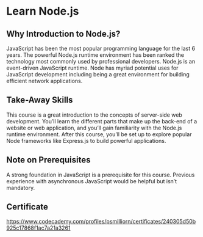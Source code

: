 # Learn Node.js

## Why Introduction to Node.js?

JavaScript has been the most popular programming language for the last 6 years. The powerful Node.js runtime environment has been ranked the technology most commonly used by professional developers. Node.js is an event-driven JavaScript runtime. Node has myriad potential uses for JavaScript development including being a great environment for building efficient network applications.

## Take-Away Skills

This course is a great introduction to the concepts of server-side web development. You’ll learn the different parts that make up the back-end of a website or web application, and you’ll gain familiarity with the Node.js runtime environment. After this course, you’ll be set up to explore popular Node frameworks like Express.js to build powerful applications.

## Note on Prerequisites

A strong foundation in JavaScript is a prerequisite for this course. Previous experience with asynchronous JavaScript would be helpful but isn’t mandatory.

## Certificate

<https://www.codecademy.com/profiles/psmilliorn/certificates/240305d50b925c17868f1ac7a21a3261>
